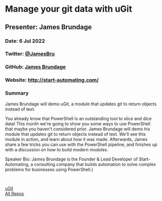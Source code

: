 # Manage your git data with uGit

## Presenter: James Brundage

### Date: 6 Jul 2022

### Twitter: [@JamesBru](https://twitter.com/JamesBru)

### GitHub: [James Brundage](https://github.com/StartAutomating)

### Website: <http://start-automating.com/>

### Summary

James Brundage will demo uGit, a module that updates git to return objects instead of text.

You already know that PowerShell is an outstanding tool to slice and dice data! This month we're going to show you some ways to use PowerShell that maybe you haven't considered prior. James Brundage will demo his module that updates git to return objects instead of text. We'll see this module in action, and learn about how it was made. Afterwards, James share a few tricks you can use with the PowerShell pipeline, and finishes up with a discussion on how to build modern modules.

Speaker Bio:
James Brundage is the Founder & Lead Developer of Start-Automating, a consulting company that builds automation to solve complex problems for businesses using PowerShell.)

&nbsp;
&nbsp;

[uGit](https://github.com/StartAutomating/ugit)  
[All Repos](https://github.com/StartAutomating?tab=repositories)  
